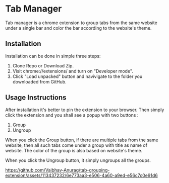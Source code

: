 # Tab Manager
Tab manager is a chrome extension to group tabs from the same website under a single bar and 
color the bar according to the website's theme.

## Installation 

Installation can be done in simple three steps:
1. Clone Repo or Download Zip.
2. Visit chrome://extensions/ and turn on "Developer mode".
3. Click "Load unpacked" button and navivigate to the folder you downloaded from GitHub.

## Usage Instructions
After installation it's better to pin the extension to your browser.
Then simply click the extension and you shall see a popup with two buttons : 
1. Group
2. Ungroup

When you click the Group button, if there are multiple tabs from the same website, then all such tabs come under a group with title as name of website. The color of the 
group is also based on website's theme.

When you click the Ungroup button, it simply ungroups all the groups.

https://github.com/Vaibhav-Anurag/tab-grouping-extension/assets/113437232/6e773aa3-e506-4a60-a9ed-e56c7c0e91d6





